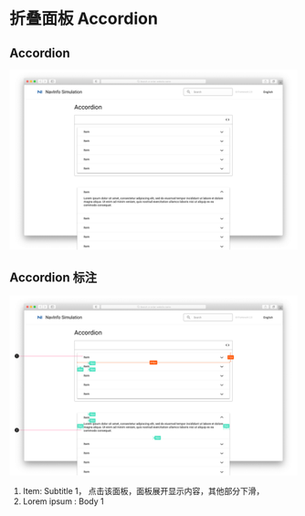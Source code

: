# 折叠面板 Accordion

## Accordion

![UI Framework Container - Accordion](../../../imgs/ns_ui_framework/components/container/accordion.png)

## Accordion 标注 

![UI Framework Container - Accordion Measure](../../../imgs/ns_ui_framework_measure/components/container/accordion.png)

1. Item: Subtitle 1， 点击该面板，面板展开显示内容，其他部分下滑，
2. Lorem ipsum : Body 1



